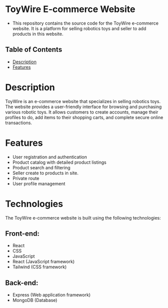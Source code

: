 # ToyWire E-commerce Website

- This repository contains the source code for the ToyWire e-commerce website. It is a platform for selling robotics toys and seller to add products in this website.

## Table of Contents

- [Description](#description)
- [Features](#features)

# Description

ToyWire is an e-commerce website that specializes in selling robotics toys. The website provides a user-friendly interface for browsing and purchasing various robotic toys. It allows customers to create accounts, manage their profiles to do, add items to their shopping carts, and complete secure online transactions.

# Features

- User registration and authentication
- Product catalog with detailed product listings
- Product search and filtering
- Seller create to products in site.
- Private route
- User profile management

# Technologies

The ToyWire e-commerce website is built using the following technologies:

## Front-end:

- React
- CSS
- JavaScript
- React (JavaScript framework)
- Tailwind (CSS framework)

## Back-end:

- Express (Web application framework)
- MongoDB (Database)
